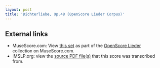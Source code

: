 ```yaml
---
layout: post
title: 'Dichterliebe, Op.48 (OpenScore Lieder Corpus)'
---
```


## External links

- MuseScore.com: View [this set] as part of the [OpenScore Lieder] collection on MuseScore.com.
- IMSLP.org: view the [source PDF file(s)][IMSLP] that this score was transcribed from.

[IMSLP]: https://imslp.org/wiki/Special:ReverseLookup/51736
[this set]: https://musescore.com/openscore-lieder-corpus/sets/5003152
[OpenScore Lieder]: https://musescore.com/openscore-lieder-corpus
